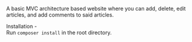 A basic MVC architecture based website where you can add, delete, edit articles, and add comments to said articles.

Installation - <br>
Run ```composer install``` in the root directory.